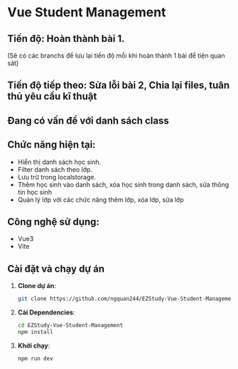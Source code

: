 # Vue Student Management
## Tiến độ: Hoàn thành bài 1.
(Sẽ có các branchs để lưu lại tiến độ mỗi khi hoàn thành 1 bài để tiện quan sát)
## Tiến độ tiếp theo: Sửa lỗi bài 2, Chia lại files, tuân thủ yêu cầu kĩ thuật
## Đang có vấn đề với danh sách class
## Chức năng hiện tại:
- Hiển thị danh sách học sinh.
- Filter danh sách theo lớp.
- Lưu trữ trong localstorage.
- Thêm học sinh vào danh sách, xóa học sinh trong danh sách, sửa thông tin học sinh
- Quản lý lớp với các chức năng thêm lớp, xóa lớp, sửa lớp 

## Công nghệ sử dụng:
- Vue3
- Vite
## Cài đặt và chạy dự án

1. **Clone dự án**:
   ```bash
   git clone https://github.com/ngquan244/EZStudy-Vue-Student-Management.git

2. **Cài Dependencies**:
   ```bash
   cd EZStudy-Vue-Student-Management
   npm install

3. **Khởi chạy**:
   ```bash
   npm run dev

